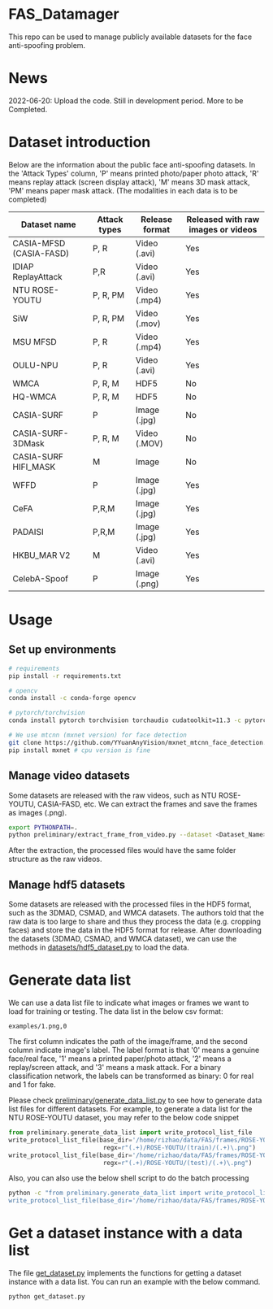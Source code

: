 # FAS_Datamager
This repo can be used to manage publicly available datasets for the face anti-spoofing problem.



# News
2022-06-20: Upload the code. Still in development period. More to be Completed.


# Dataset introduction
Below are the information about the public face anti-spoofing datasets. In the 'Attack Types' column, 'P' means printed photo/paper photo attack,
'R' means replay attack (screen display attack), 'M' means 3D mask attack, 'PM' means paper mask attack.
(The modalities in each data is to be completed)


|  Dataset name   | Attack types| Release format| Released with raw images or videos |
|  ----  | ----  |   ----  | ----  |
| CASIA-MFSD (CASIA-FASD)  | P, R | Video (.avi) | Yes  | 
| IDIAP ReplayAttack  |  P,R | Video (.avi) | Yes  |
| NTU ROSE-YOUTU   |  P, R, PM | Video (.mp4) | Yes  |
| SiW   | P, R, PM | Video (.mov) | Yes  |
| MSU MFSD|   P, R | Video (.mp4)  | Yes  |
| OULU-NPU |   P, R  | Video (.avi)  | Yes  |
| WMCA |   P, R, M  | HDF5  | No |
| HQ-WMCA |   P, R, M  | HDF5  | No  |
| CASIA-SURF |   P | Image (.jpg)  | No|
| CASIA-SURF-3DMask |   P, R, M  | Video (.MOV)  | No|
|CASIA-SURF HIFI_MASK| M|Image|No|
| WFFD |  P  | Image (.jpg)  | Yes|
| CeFA |  P,R,M  | Image (.jpg) | Yes|
| PADAISI |  P,R,M  | Image (.jpg)   | Yes|
|HKBU_MAR V2|M |Video (.avi) | Yes|
|CelebA-Spoof|P|Image (.png)|Yes|

# Usage
## Set up environments
```sh
# requirements
pip install -r requirements.txt

# opencv 
conda install -c conda-forge opencv

# pytorch/torchvision 
conda install pytorch torchvision torchaudio cudatoolkit=11.3 -c pytorch

# We use mtcnn (mxnet version) for face detection
git clone https://github.com/YYuanAnyVision/mxnet_mtcnn_face_detection.git
pip install mxnet # cpu version is fine
```

## Manage video datasets
Some datasets are released with the raw videos, such as NTU ROSE-YOUTU, CASIA-FASD, etc. 
We can extract the frames and save the frames as images (.png). 
```sh
export PYTHONPATH=.
python preliminary/extract_frame_from_video.py --dataset <Dataset_Name> --root_dir <the directory where you put the original dataset> --save_dir --root_dir <the directory where you save the processed dataset>
```
After the extraction, the processed files would have the same folder structure as the raw videos.  
## Manage hdf5 datasets
Some datasets are released with the processed files in the HDF5 format, such as the 3DMAD, CSMAD, and WMCA datasets. 
The authors told that the raw data is too large to share and thus they process the data (e.g. cropping faces) and store the data in the HDF5 format for release.
After downloading the datasets (3DMAD, CSMAD, and WMCA dataset), we can use the methods in [datasets/hdf5_dataset.py](datasets/hdf5_dataset.py) to load the data.

# Generate data list
We can use a data list file to indicate what images or frames we want to load for training or testing.
The data list in the below csv format: 
```csv
examples/1.png,0
```
The first column indicates the path of the image/frame, and the second column indicate image's label. 
The label format is that '0' means a genuine face/real face, '1' means a printed paper/photo attack, '2' means a replay/screen attack, and '3' means a mask attack.
For a binary classification network, the labels can be transformed as binary: 0 for real and 1 for fake. 

Please check [preliminary/generate_data_list.py](preliminary/generate_data_list.py) to see how to generate data list files for different datasets.
For example, to generate a data list for the NTU ROSE-YOUTU dataset, you may refer to the below code snippet

```python
from preliminary.generate_data_list import write_protocol_list_file
write_protocol_list_file(base_dir='/home/rizhao/data/FAS/frames/ROSE-YOUTU', subset_name="ROSE-TRAIN",
                          regx=r"(.+)/ROSE-YOUTU/(train)/(.+)\.png")
write_protocol_list_file(base_dir='/home/rizhao/data/FAS/frames/ROSE-YOUTU', subset_name="ROSE-TEST",
                          regx=r"(.+)/ROSE-YOUTU/(test)/(.+)\.png")
```
Also, you can also use the below shell script to do the batch processing 
```sh
python -c "from preliminary.generate_data_list import write_protocol_list_file;\
write_protocol_list_file(base_dir='/home/rizhao/data/FAS/frames/ROSE-YOUTU', subset_name='ROSE-TRAIN', regx=r'(.+)/ROSE-YOUTU/(train)/(.+)\.png')"
```
# Get a dataset instance with a data list
The file [get_dataset.py](get_dataset.py) implements the functions for getting a dataset instance with a data list.
You can run an example with the below command.
```sh
python get_dataset.py
```


